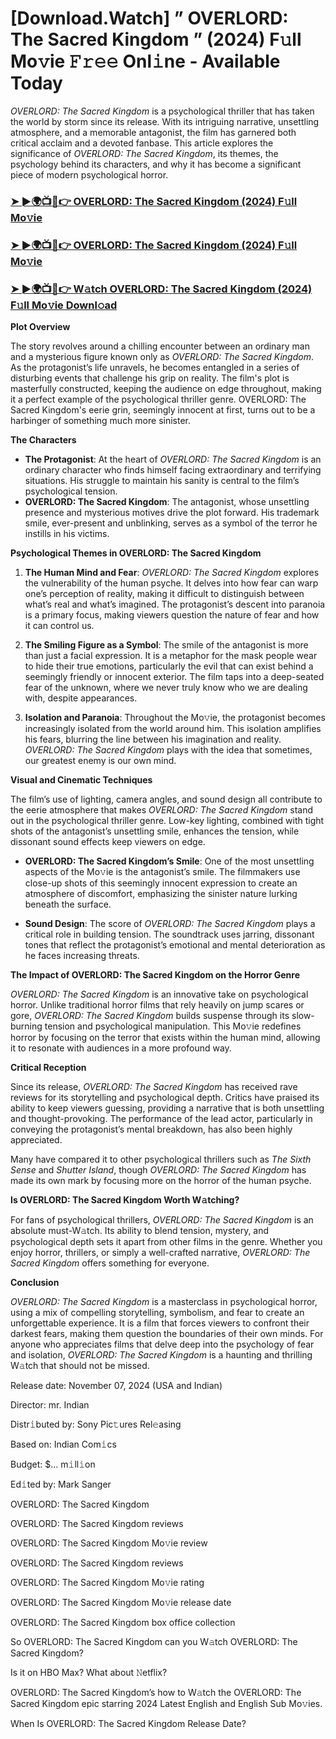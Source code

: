 # [Download.Watch] ” OVERLORD: The Sacred Kingdom ” (2024) F𝚞ll Mo𝚟ie 𝙵𝚛𝚎𝚎 Onl𝚒ne - Available Today

*OVERLORD: The Sacred Kingdom* is a psychological thriller that has taken the world by storm since its release. With its intriguing narrative, unsettling atmosphere, and a memorable antagonist, the film has garnered both critical acclaim and a devoted fanbase. This article explores the significance of *OVERLORD: The Sacred Kingdom*, its themes, the psychology behind its characters, and why it has become a significant piece of modern psychological horror.

<h3><a href="https://t.co/QfQj1i45Oz">➤ ►🌍📺📱👉 OVERLORD: The Sacred Kingdom (2024) F𝚞ll Mo𝚟ie</a></h3>

<h3><a href="https://t.co/QfQj1i45Oz">➤ ►🌍📺📱👉 OVERLORD: The Sacred Kingdom (2024) F𝚞ll Mo𝚟ie</a></h3>

<h3><a href="https://t.co/QfQj1i45Oz">➤ ►🌍📺📱👉 W𝚊tch OVERLORD: The Sacred Kingdom (2024) F𝚞ll Mo𝚟ie Downl𝚘ad</a></h3>

**Plot Overview**

The story revolves around a chilling encounter between an ordinary man and a mysterious figure known only as *OVERLORD: The Sacred Kingdom*. As the protagonist’s life unravels, he becomes entangled in a series of disturbing events that challenge his grip on reality. The film's plot is masterfully constructed, keeping the audience on edge throughout, making it a perfect example of the psychological thriller genre. OVERLORD: The Sacred Kingdom's eerie grin, seemingly innocent at first, turns out to be a harbinger of something much more sinister.

**The Characters**

- **The Protagonist**: At the heart of *OVERLORD: The Sacred Kingdom* is an ordinary character who finds himself facing extraordinary and terrifying situations. His struggle to maintain his sanity is central to the film’s psychological tension.
- **OVERLORD: The Sacred Kingdom**: The antagonist, whose unsettling presence and mysterious motives drive the plot forward. His trademark smile, ever-present and unblinking, serves as a symbol of the terror he instills in his victims.

**Psychological Themes in OVERLORD: The Sacred Kingdom**

1. **The Human Mind and Fear**: *OVERLORD: The Sacred Kingdom* explores the vulnerability of the human psyche. It delves into how fear can warp one’s perception of reality, making it difficult to distinguish between what’s real and what’s imagined. The protagonist’s descent into paranoia is a primary focus, making viewers question the nature of fear and how it can control us.

2. **The Smiling Figure as a Symbol**: The smile of the antagonist is more than just a facial expression. It is a metaphor for the mask people wear to hide their true emotions, particularly the evil that can exist behind a seemingly friendly or innocent exterior. The film taps into a deep-seated fear of the unknown, where we never truly know who we are dealing with, despite appearances.

3. **Isolation and Paranoia**: Throughout the Mo𝚟ie, the protagonist becomes increasingly isolated from the world around him. This isolation amplifies his fears, blurring the line between his imagination and reality. *OVERLORD: The Sacred Kingdom* plays with the idea that sometimes, our greatest enemy is our own mind.

**Visual and Cinematic Techniques**

The film’s use of lighting, camera angles, and sound design all contribute to the eerie atmosphere that makes *OVERLORD: The Sacred Kingdom* stand out in the psychological thriller genre. Low-key lighting, combined with tight shots of the antagonist’s unsettling smile, enhances the tension, while dissonant sound effects keep viewers on edge.

- **OVERLORD: The Sacred Kingdom’s Smile**: One of the most unsettling aspects of the Mo𝚟ie is the antagonist’s smile. The filmmakers use close-up shots of this seemingly innocent expression to create an atmosphere of discomfort, emphasizing the sinister nature lurking beneath the surface.

- **Sound Design**: The score of *OVERLORD: The Sacred Kingdom* plays a critical role in building tension. The soundtrack uses jarring, dissonant tones that reflect the protagonist’s emotional and mental deterioration as he faces increasing threats.

**The Impact of OVERLORD: The Sacred Kingdom on the Horror Genre**

*OVERLORD: The Sacred Kingdom* is an innovative take on psychological horror. Unlike traditional horror films that rely heavily on jump scares or gore, *OVERLORD: The Sacred Kingdom* builds suspense through its slow-burning tension and psychological manipulation. This Mo𝚟ie redefines horror by focusing on the terror that exists within the human mind, allowing it to resonate with audiences in a more profound way.

**Critical Reception**

Since its release, *OVERLORD: The Sacred Kingdom* has received rave reviews for its storytelling and psychological depth. Critics have praised its ability to keep viewers guessing, providing a narrative that is both unsettling and thought-provoking. The performance of the lead actor, particularly in conveying the protagonist’s mental breakdown, has also been highly appreciated. 

Many have compared it to other psychological thrillers such as *The Sixth Sense* and *Shutter Island*, though *OVERLORD: The Sacred Kingdom* has made its own mark by focusing more on the horror of the human psyche.

**Is OVERLORD: The Sacred Kingdom Worth W𝚊tching?**

For fans of psychological thrillers, *OVERLORD: The Sacred Kingdom* is an absolute must-W𝚊tch. Its ability to blend tension, mystery, and psychological depth sets it apart from other films in the genre. Whether you enjoy horror, thrillers, or simply a well-crafted narrative, *OVERLORD: The Sacred Kingdom* offers something for everyone. 

**Conclusion**

*OVERLORD: The Sacred Kingdom* is a masterclass in psychological horror, using a mix of compelling storytelling, symbolism, and fear to create an unforgettable experience. It is a film that forces viewers to confront their darkest fears, making them question the boundaries of their own minds. For anyone who appreciates films that delve deep into the psychology of fear and isolation, *OVERLORD: The Sacred Kingdom* is a haunting and thrilling W𝚊tch that should not be missed.

Release date: November 07, 2024 (USA and Indian)

Director: mr. Indian

Distr𝚒buted by: Sony Pic𝚝ures Rel𝚎asing

Based on: Indian Com𝚒cs

Budget: $... m𝚒ll𝚒on

Ed𝚒ted by: Mark Sanger

OVERLORD: The Sacred Kingdom

OVERLORD: The Sacred Kingdom reviews

OVERLORD: The Sacred Kingdom Mo𝚟ie review

OVERLORD: The Sacred Kingdom reviews

OVERLORD: The Sacred Kingdom Mo𝚟ie rating

OVERLORD: The Sacred Kingdom Mo𝚟ie release date

OVERLORD: The Sacred Kingdom box office collection

So OVERLORD: The Sacred Kingdom can you W𝚊tch OVERLORD: The Sacred Kingdom?

Is it on HBO Max? What about 𝙽etflix?

OVERLORD: The Sacred Kingdom’s how to W𝚊tch the OVERLORD: The Sacred Kingdom epic starring 2024 Latest English and English Sub Mo𝚟ies.

When Is OVERLORD: The Sacred Kingdom Release Date?
